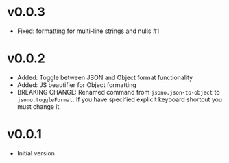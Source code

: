 
# v0.0.3

* Fixed: formatting for multi-line strings and nulls #1

# v0.0.2

* Added: Toggle between JSON and Object format functionality
* Added: JS beautifier for Object formatting
* BREAKING CHANGE: Renamed command from `jsono.json-to-object` to `jsono.toggleFormat`. If you have specified explicit keyboard shortcut you must change it.

# v0.0.1

* Initial version